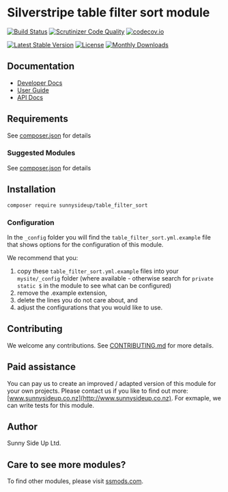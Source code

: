 # Silverstripe table filter sort module
[![Build Status](https://travis-ci.org/sunnysideup/silverstripe-table_filter_sort.svg?branch=master)](https://travis-ci.org/sunnysideup/silverstripe-table_filter_sort)
[![Scrutinizer Code Quality](https://scrutinizer-ci.com/g/sunnysideup/silverstripe-table_filter_sort/badges/quality-score.png?b=master)](https://scrutinizer-ci.com/g/sunnysideup/silverstripe-table_filter_sort/?branch=master)
[![codecov.io](https://codecov.io/github/sunnysideup/silverstripe-table_filter_sort/coverage.svg?branch=master)](https://codecov.io/github/sunnysideup/silverstripe-table_filter_sort?branch=master)

[![Latest Stable Version](https://poser.pugx.org/sunnysideup/table_filter_sort/version)](https://packagist.org/packages/sunnysideup/table_filter_sort)
[![License](https://poser.pugx.org/sunnysideup/table_filter_sort/license)](https://packagist.org/packages/sunnysideup/table_filter_sort)
[![Monthly Downloads](https://poser.pugx.org/sunnysideup/table_filter_sort/d/monthly)](https://packagist.org/packages/sunnysideup/table_filter_sort)


## Documentation



 * [Developer Docs](docs/en/INDEX.md)
 * [User Guide](docs/en/userguide.md)
 * [API Docs](http://docs.ssmods.com/sunnysideup/table_filter_sort/classes.xhtml)


## Requirements



See [composer.json](composer.json) for details


### Suggested Modules



See [composer.json](composer.json) for details


## Installation


```
composer require sunnysideup/table_filter_sort
```

### Configuration



In the `_config` folder you will find the `table_filter_sort.yml.example`
file that shows options for the configuration of this module.

We recommend that you:

  1. copy these `table_filter_sort.yml.example` files into your
`mysite/_config` folder (where available - otherwise search for `private static $` in the module to see what can be configured)
  2. remove the .example extension,
  3. delete the lines you do not care about, and
  4. adjust the configurations that you would like to use.


## Contributing



We welcome any contributions. See [CONTRIBUTING.md](CONTRIBUTING.md) for more details.

## Paid assistance



You can pay us to create an improved / adapted version of this module for your own projects.  Please contact us if you like to find out more: [www.sunnysideup.co.nz](http://www.sunnysideup.co.nz).  For exmaple, we can write tests for this module.  

## Author



Sunny Side Up Ltd.


## Care to see more modules?

To find other modules, please visit [ssmods.com](http://ssmods.com/).
